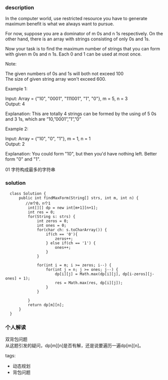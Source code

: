 ### description    
  In the computer world, use restricted resource you have to generate maximum benefit is what we always want to pursue.  
    
  For now, suppose you are a dominator of m 0s and n 1s respectively. On the other hand, there is an array with strings consisting of only 0s and 1s.  
    
  Now your task is to find the maximum number of strings that you can form with given m 0s and n 1s. Each 0 and 1 can be used at most once.  
    
  Note:  
    
  The given numbers of 0s and 1s will both not exceed 100  
  The size of given string array won't exceed 600.  
     
    
  Example 1:  
    
  Input: Array = {"10", "0001", "111001", "1", "0"}, m = 5, n = 3  
  Output: 4  
    
  Explanation: This are totally 4 strings can be formed by the using of 5 0s and 3 1s, which are “10,”0001”,”1”,”0”  
     
    
  Example 2:  
    
  Input: Array = {"10", "0", "1"}, m = 1, n = 1  
  Output: 2  
    
  Explanation: You could form "10", but then you'd have nothing left. Better form "0" and "1".  
    
  01 字符构成最多的字符串  
### solution    
```    
  class Solution {  
      public int findMaxForm(String[] strs, int m, int n) {  
         //m个0，n个1  
          int[][] dp = new int[m+1][n+1];  
          int res = 0;  
          for(String s: strs) {  
              int zeros = 0;  
              int ones = 0;  
              for(char ch: s.toCharArray()) {  
                  if(ch == '0'){  
                      zeros++;  
                  } else if(ch == '1') {  
                      ones++;  
                  }  
              }  
    
              for(int i = m; i >= zeros; i--) {  
                  for(int j = n; j >= ones; j--) {  
                      dp[i][j] = Math.max(dp[i][j], dp[i-zeros][j-ones] + 1);  
                      res = Math.max(res, dp[i][j]);  
                  }  
              }  
    
          }  
          return dp[m][n];  
      }  
  }  
```    
    
### 个人解读    
  双背包问题  
  从这题引发的疑问，dp[m][n]是否有解，还是说要遍历一遍dp[m][n]。  
    
tags:    
  -  动态规划  
  -  背包问题  
